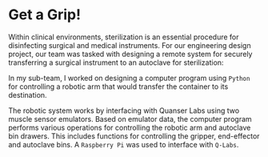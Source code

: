 # Get a Grip!
Within clinical environments, sterilization is an essential procedure for disinfecting surgical and medical
instruments. For our engineering design project, our team was tasked with designing a remote system for securely transferring a surgical instrument to an autoclave for sterilization: 

In my sub-team, I worked on designing a computer program using ```Python``` for controlling a robotic arm that would transfer the container to its destination. 

The robotic system works by interfacing with Quanser Labs using two muscle sensor emulators. Based on emulator data, the computer program performs various operations for controlling the robotic arm and autoclave bin drawers. This includes functions for controlling the gripper, end-effector and autoclave bins. A ```Raspberry Pi``` was used to interface with ```Q-Labs```.

